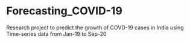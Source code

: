 # Forecasting_COVID-19
Research project to predict the growth of COVD-19 cases in India using Time-series data from Jan-19 to Sep-20
